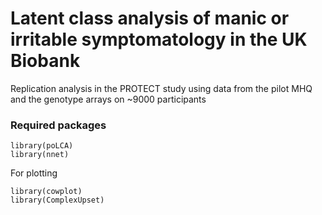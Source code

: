# Latent class analysis of manic or irritable symptomatology in the UK Biobank

Replication analysis in the PROTECT study using data from the pilot MHQ and the genotype arrays on ~9000 participants

### Required packages

```
library(poLCA)
library(nnet)
```

For plotting

```
library(cowplot)
library(ComplexUpset)
```
